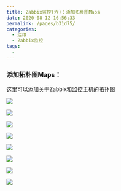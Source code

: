 ```yaml
---
title: Zabbix监控(六)：添加拓朴图Maps
date: 2020-08-12 16:56:33
permalink: /pages/b31d75/
categories: 
  - 运维
  - Zabbix监控
tags: 
  - 
---
```

### 添加拓朴图Maps：

这里可以添加关于Zabbix和监控主机的拓扑图

![](https://s3.51cto.com/wyfs02/M00/53/9F/wKiom1RsVraD-lI2AAIWSIMTQL0726.jpg)

![](https://s3.51cto.com/wyfs02/M01/53/9D/wKioL1RsVy2xhvSVAANi41jBeQk217.jpg)

![](https://s3.51cto.com/wyfs02/M00/53/9F/wKiom1RsVrfgPrv4AAMnup8Eka4552.jpg)

![](https://s3.51cto.com/wyfs02/M01/53/9F/wKiom1RsVrfztkOcAAOxYMx6roQ288.jpg)

![](https://s3.51cto.com/wyfs02/M02/53/9D/wKioL1RsVy_CWhMGAAPxfA_deH0204.jpg)

![](https://s3.51cto.com/wyfs02/M02/53/9F/wKiom1RsVrmS8jFuAANc2rpp6N4187.jpg)

![](https://s3.51cto.com/wyfs02/M00/53/9D/wKioL1RsVzGxDt-cAALSWlTCo0s617.jpg)

![](https://s3.51cto.com/wyfs02/M01/53/9D/wKioL1RsVzHzxV8oAAXDgEV2Ajs289.jpg)